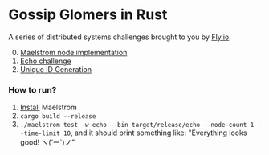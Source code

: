 # Gossip Glomers in Rust

A series of distributed systems challenges brought to you by [Fly.io](https://fly.io/dist-sys/).

0. [Maelstrom node implementation](node/README.md)
1. [Echo challenge](echo/README.md)
2. [Unique ID Generation](uniqueids/README.md)

### How to run?
1. [Install](https://github.com/jepsen-io/maelstrom/blob/main/doc/01-getting-ready/index.md#installation) Maelstrom
2. `cargo build --release`
3. `./maelstrom test -w echo --bin target/release/echo --node-count 1 --time-limit 10`, and it should print something like: "Everything looks good! ヽ(‘ー`)ノ"